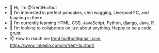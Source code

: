 - 👋 Hi, I’m @TrentHurlbut
- 👀 I’m interested in perfect pancakes, chin wagging, Liverpool FC, and hagning in there.
- 🌱 I’m currently learning HTML, CSS, JavaScript, Python, django, Java, R
- 💞️ I’m looking to collaborate on just about anything. Happy to be a code grunt.
- 📫 How to reach me trent.hurlbut@gmail.com, https://www.linkedin.com/in/trent-hurlbut/

<!---
TrentHurlbut/TrentHurlbut is a ✨ special ✨ repository because its `README.md` (this file) appears on your GitHub profile.
You can click the Preview link to take a look at your changes.
--->
